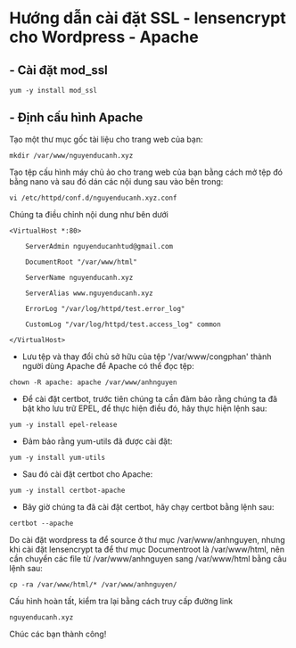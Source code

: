 # Hướng dẫn cài đặt SSL - lensencrypt cho Wordpress - Apache

## - Cài đặt mod_ssl
```
yum -y install mod_ssl
```
## - Định cấu hình Apache
Tạo một thư mục gốc tài liệu cho trang web của bạn:
```
mkdir /var/www/nguyenducanh.xyz
```
Tạo tệp cấu hình máy chủ ảo cho trang web của bạn bằng cách mở tệp đó bằng nano và sau đó dán các nội dung sau vào bên trong:
```
vi /etc/httpd/conf.d/nguyenducanh.xyz.conf
```
Chúng ta điều chỉnh nội dung như bên dưới
```
<VirtualHost *:80>

    ServerAdmin nguyenducanhtud@gmail.com
    
    DocumentRoot "/var/www/html"
    
    ServerName nguyenducanh.xyz
    
    ServerAlias www.nguyenducanh.xyz
    
    ErrorLog "/var/log/httpd/test.error_log"
    
    CustomLog "/var/log/httpd/test.access_log" common

</VirtualHost>
```
- Lưu tệp và thay đổi chủ sở hữu của tệp '/var/www/congphan' thành người dùng Apache để Apache có thể đọc tệp:
```
chown -R apache: apache /var/www/anhnguyen
```
- Để cài đặt certbot, trước tiên chúng ta cần đảm bảo rằng chúng ta đã bật kho lưu trữ EPEL, để thực hiện điều đó, hãy thực hiện lệnh sau:
```
yum -y install epel-release
```
- Đảm bảo rằng yum-utils đã được cài đặt:
```
yum -y install yum-utils
```
- Sau đó cài đặt certbot cho Apache:
```
yum -y install certbot-apache
```
- Bây giờ chúng ta đã cài đặt certbot, hãy chạy certbot bằng lệnh sau:
```
certbot --apache
```
Do cài đặt wordpress ta để source ở thư mục /var/www/anhnguyen, nhưng khi cài đặt lensencrypt ta để thư mục Documentroot là /var/www/html, nên cần chuyển các file từ /var/www/anhnguyen sang /var/www/html bằng câu lệnh sau:
```
cp -ra /var/www/html/* /var/www/anhnguyen/
```
Cấu hình hoàn tất, kiểm tra lại bằng cách truy cấp đường link
```
nguyenducanh.xyz
```
Chúc các bạn thành công!